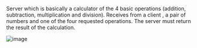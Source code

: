 Server which is basically a calculator of the 4 basic operations (addition, subtraction, multiplication and division).
Receives from a client , a pair of numbers and one of the four requested operations. The server must return the result of the calculation.


![image](https://user-images.githubusercontent.com/73943348/147275162-541f8bc1-b908-40bf-9026-76d182c968b6.png)
